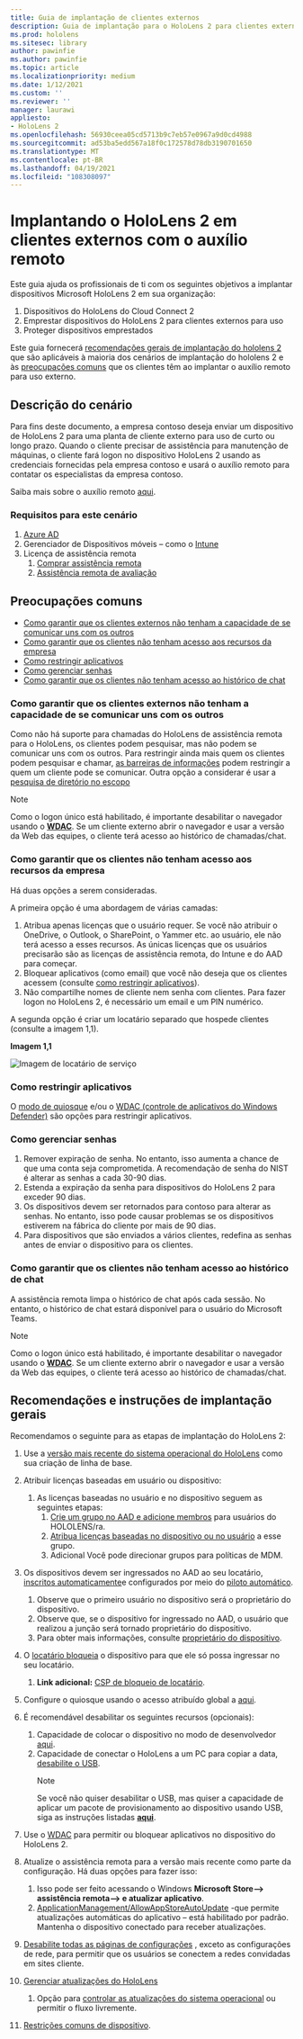 ```yaml
---
title: Guia de implantação de clientes externos
description: Guia de implantação para o HoloLens 2 para clientes externos (com o assistência remota como exemplo)
ms.prod: hololens
ms.sitesec: library
author: pawinfie
ms.author: pawinfie
ms.topic: article
ms.localizationpriority: medium
ms.date: 1/12/2021
ms.custom: ''
ms.reviewer: ''
manager: laurawi
appliesto:
- HoloLens 2
ms.openlocfilehash: 56930ceea05cd5713b9c7eb57e0967a9d0cd4988
ms.sourcegitcommit: ad53ba5edd567a18f0c172578d78db3190701650
ms.translationtype: MT
ms.contentlocale: pt-BR
ms.lasthandoff: 04/19/2021
ms.locfileid: "108308097"
---
```

# <a name="deploying-hololens-2-to-external-clients-with-remote-assist"></a>Implantando o HoloLens 2 em clientes externos com o auxílio remoto

Este guia ajuda os profissionais de ti com os seguintes objetivos a implantar dispositivos Microsoft HoloLens 2 em sua organização:

1. Dispositivos do HoloLens do Cloud Connect 2
1. Emprestar dispositivos do HoloLens 2 para clientes externos para uso
1. Proteger dispositivos emprestados

Este guia fornecerá [recomendações gerais de implantação do hololens 2](#general-deployment-recommendations-and-instructions) que são aplicáveis à maioria dos cenários de implantação do hololens 2 e às [preocupações comuns](#common-concerns) que os clientes têm ao implantar o auxílio remoto para uso externo.

## <a name="scenario-description"></a>Descrição do cenário

Para fins deste documento, a empresa contoso deseja enviar um dispositivo de HoloLens 2 para uma planta de cliente externo para uso de curto ou longo prazo. Quando o cliente precisar de assistência para manutenção de máquinas, o cliente fará logon no dispositivo HoloLens 2 usando as credenciais fornecidas pela empresa contoso e usará o auxílio remoto para contatar os especialistas da empresa contoso.

Saiba mais sobre o auxílio remoto [aqui](https://docs.microsoft.com/hololens/hololens2-cloud-connected-overview#learn-about-remote-assist).

### <a name="requirements-for-this-scenario"></a>Requisitos para este cenário

1. [Azure AD](https://docs.microsoft.com/azure/active-directory/fundamentals/active-directory-whatis)
1. Gerenciador de Dispositivos móveis – como o [Intune](https://docs.microsoft.com/mem/intune/fundamentals/free-trial-sign-up)
1. Licença de assistência remota
    1. [Comprar assistência remota](https://docs.microsoft.com/dynamics365/mixed-reality/remote-assist/buy-remote-assist)
    1. [Assistência remota de avaliação](https://docs.microsoft.com/dynamics365/mixed-reality/remote-assist/try-remote-assist)

## <a name="common-concerns"></a>Preocupações comuns

- [Como garantir que os clientes externos não tenham a capacidade de se comunicar uns com os outros](#how-to-ensure-that-external-clients-do-not-have-the-ability-to-communicate-with-one-another)
- [Como garantir que os clientes não tenham acesso aos recursos da empresa](#how-to-ensure-that-clients-do-not-have-access-to-company-resources)
- [Como restringir aplicativos](#how-to-restrict-apps)
- [Como gerenciar senhas](#how-to-manage-passwords)
- [Como garantir que os clientes não tenham acesso ao histórico de chat](#how-to-ensure-that-clients-do-not-have-access-to-chat-history)

### <a name="how-to-ensure-that-external-clients-do-not-have-the-ability-to-communicate-with-one-another"></a>Como garantir que os clientes externos não tenham a capacidade de se comunicar uns com os outros

Como não há suporte para chamadas do HoloLens de assistência remota para o HoloLens, os clientes podem pesquisar, mas não podem se comunicar uns com os outros. Para restringir ainda mais quem os clientes podem pesquisar e chamar,  [as barreiras de informações](https://docs.microsoft.com/microsoft-365/compliance/information-barriers?view=o365-worldwide) podem restringir a quem um cliente pode se comunicar. Outra opção a considerar é usar a [pesquisa de diretório no escopo](https://docs.microsoft.com/MicrosoftTeams/teams-scoped-directory-search)

 > [!NOTE]
> Como o logon único está habilitado, é importante desabilitar o navegador usando o [**WDAC**](https://docs.microsoft.com/hololens/windows-defender-application-control-wdac). Se um cliente externo abrir o navegador e usar a versão da Web das equipes, o cliente terá acesso ao histórico de chamadas/chat.

### <a name="how-to-ensure-that-clients-do-not-have-access-to-company-resources"></a>Como garantir que os clientes não tenham acesso aos recursos da empresa

Há duas opções a serem consideradas.

A primeira opção é uma abordagem de várias camadas:

1. Atribua apenas licenças que o usuário requer. Se você não atribuir o OneDrive, o Outlook, o SharePoint, o Yammer etc. ao usuário, ele não terá acesso a esses recursos. As únicas licenças que os usuários precisarão são as licenças de assistência remota, do Intune e do AAD para começar.
1. Bloquear aplicativos (como email) que você não deseja que os clientes acessem (consulte [como restringir aplicativos](#how-to-restrict-apps)).
1. Não compartilhe nomes de cliente nem senha com clientes. Para fazer logon no HoloLens 2, é necessário um email e um PIN numérico.

A segunda opção é criar um locatário separado que hospede clientes (consulte a imagem 1,1).

**Imagem 1,1**

![Imagem de locatário de serviço](./images/hololens-service-tenant-image.png)

### <a name="how-to-restrict-apps"></a>Como restringir aplicativos

O [modo de quiosque](https://docs.microsoft.com/hololens/hololens-kiosk) e/ou o [WDAC (controle de aplicativos do Windows Defender)](https://docs.microsoft.com/hololens/windows-defender-application-control-wdac) são opções para restringir aplicativos.

### <a name="how-to-manage-passwords"></a>Como gerenciar senhas

1. Remover expiração de senha. No entanto, isso aumenta a chance de que uma conta seja comprometida. A recomendação de senha do NIST é alterar as senhas a cada 30-90 dias.
1. Estenda a expiração da senha para dispositivos do HoloLens 2 para exceder 90 dias.
1. Os dispositivos devem ser retornados para contoso para alterar as senhas. No entanto, isso pode causar problemas se os dispositivos estiverem na fábrica do cliente por mais de 90 dias.  
1. Para dispositivos que são enviados a vários clientes, redefina as senhas antes de enviar o dispositivo para os clientes.

### <a name="how-to-ensure-that-clients-do-not-have-access-to-chat-history"></a>Como garantir que os clientes não tenham acesso ao histórico de chat

A assistência remota limpa o histórico de chat após cada sessão. No entanto, o histórico de chat estará disponível para o usuário do Microsoft Teams.

> [!NOTE]
> Como o logon único está habilitado, é importante desabilitar o navegador usando o [**WDAC**](https://docs.microsoft.com/hololens/windows-defender-application-control-wdac). Se um cliente externo abrir o navegador e usar a versão da Web das equipes, o cliente terá acesso ao histórico de chamadas/chat.

## <a name="general-deployment-recommendations-and-instructions"></a>Recomendações e instruções de implantação gerais

Recomendamos o seguinte para as etapas de implantação do HoloLens 2:

1. Use a [versão mais recente do sistema operacional do HoloLens](https://aka.ms/hololens2download) como sua criação de linha de base.
1. Atribuir licenças baseadas em usuário ou dispositivo:
    1. As licenças baseadas no usuário e no dispositivo seguem as seguintes etapas:
        1. [Crie um grupo no AAD e adicione membros](https://docs.microsoft.com/azure/active-directory/fundamentals/active-directory-groups-create-azure-portal#create-a-basic-group-and-add-members) para usuários do HOLOLENS/ra.
        1. [Atribua licenças baseadas no dispositivo ou no usuário](https://docs.microsoft.com/azure/active-directory/enterprise-users/licensing-groups-assign#:~:text=In%20this%20article%201%20Assign%20the%20required%20licenses,3%20Check%20for%20license%20problems%20and%20resolve%20them) a esse grupo.
        1. Adicional Você pode direcionar grupos para políticas de MDM.

1. Os dispositivos devem ser ingressados no AAD ao seu locatário, [inscritos automaticamente](https://docs.microsoft.com/hololens/hololens-enroll-mdm#auto-enrollment-in-mdm)e configurados por meio do [piloto automático](https://docs.microsoft.com/hololens/hololens2-autopilot).
    1. Observe que o primeiro usuário no dispositivo será o proprietário do dispositivo.
    1. Observe que, se o dispositivo for ingressado no AAD, o usuário que realizou a junção será tornado proprietário do dispositivo.
    1. Para obter mais informações, consulte [proprietário do dispositivo](https://docs.microsoft.com/hololens/security-adminless-os#device-owner).
1. O [locatário bloqueia](https://docs.microsoft.com/hololens/hololens-release-notes#tenantlockdown-csp-and-autopilot) o dispositivo para que ele só possa ingressar no seu locatário.
    1. **Link adicional:** [CSP de bloqueio de locatário](https://docs.microsoft.com/windows/client-management/mdm/tenantlockdown-csp).
1. Configure o quiosque usando o acesso atribuído global a [aqui](https://docs.microsoft.com/hololens/hololens-global-assigned-access-kiosk).
1. É recomendável desabilitar os seguintes recursos (opcionais):
    1. Capacidade de colocar o dispositivo no modo de desenvolvedor [aqui](https://docs.microsoft.com/windows/client-management/mdm/policy-csp-applicationmanagement#applicationmanagement-allowdeveloperunlock).
    1. Capacidade de conectar o HoloLens a um PC para copiar a data, [desabilite o USB](https://docs.microsoft.com/windows/client-management/mdm/policy-csp-connectivity#connectivity-allowusbconnection).
       > [!NOTE]
        > Se você não quiser desabilitar o USB, mas quiser a capacidade de aplicar um pacote de provisionamento ao dispositivo usando USB, siga as instruções listadas [**aqui**](https://docs.microsoft.com/windows/client-management/mdm/policy-csp-security#security-allowaddprovisioningpackage).

1. Use o [WDAC](https://docs.microsoft.com/hololens/windows-defender-application-control-wdac) para permitir ou bloquear aplicativos no dispositivo do HoloLens 2.
1. Atualize o assistência remota para a versão mais recente como parte da configuração. Há duas opções para fazer isso:
    1. Isso pode ser feito acessando o Windows **Microsoft Store--> assistência remota--> e atualizar aplicativo**.
    1. [ApplicationManagement/AllowAppStoreAutoUpdate](https://docs.microsoft.com/windows/client-management/mdm/policy-csp-applicationmanagement#applicationmanagement-allowappstoreautoupdate) -que permite atualizações automáticas do aplicativo – está habilitado por padrão. Mantenha o dispositivo conectado para receber atualizações.
1. [Desabilite todas as páginas de configurações](https://docs.microsoft.com/hololens/settings-uri-list) , exceto as configurações de rede, para permitir que os usuários se conectem a redes convidadas em sites cliente.
1. [Gerenciar atualizações do HoloLens](https://docs.microsoft.com/hololens/hololens-updates)
    1. Opção para [controlar as atualizações do sistema operacional](https://docs.microsoft.com/mem/intune/protect/windows-update-for-business-configure#create-and-assign-update-rings) ou permitir o fluxo livremente.
1. [Restrições comuns de dispositivo](https://docs.microsoft.com/hololens/hololens-common-device-restrictions).
